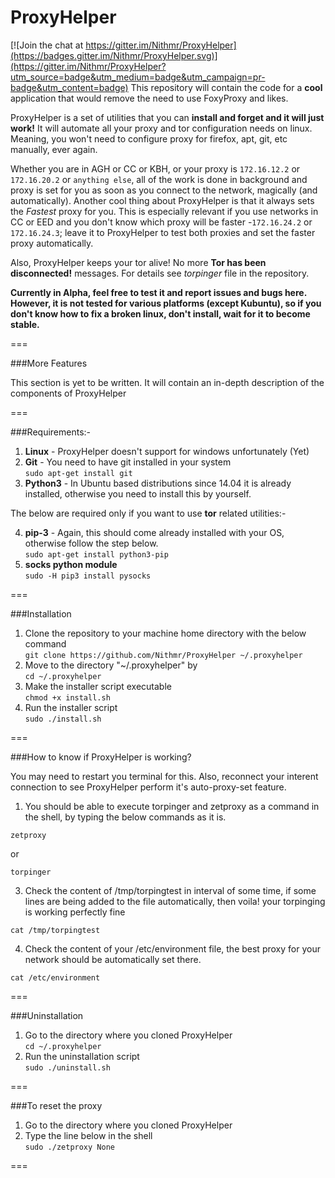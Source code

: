 # ProxyHelper

[![Join the chat at https://gitter.im/Nithmr/ProxyHelper](https://badges.gitter.im/Nithmr/ProxyHelper.svg)](https://gitter.im/Nithmr/ProxyHelper?utm_source=badge&utm_medium=badge&utm_campaign=pr-badge&utm_content=badge)
This repository will contain the code for a **cool** application that would remove the need to use FoxyProxy and likes.

ProxyHelper is a set of utilities that you can **install and forget and it will just work!** It will automate all your proxy and tor configuration needs on linux. Meaning, you won't need to configure proxy for firefox, apt, git, etc manually, ever again.

Whether you are in AGH or CC or KBH, or your proxy is ```172.16.12.2``` or ```172.16.20.2``` or ```anything else```, all of the work is done in background and proxy is set for you as soon as you connect to the network, magically (and automatically).
Another cool thing about ProxyHelper is that it always sets the *Fastest* proxy for you. This is especially relevant if you use networks in CC or EED and you don't know which proxy will be faster -```172.16.24.2``` or ```172.16.24.3```; leave it to ProxyHelper to test both proxies and set the faster proxy automatically.
  
Also, ProxyHelper keeps your tor alive! No more **Tor has been disconnected!** messages. For details see *torpinger* file in the repository.
   
   
**Currently in Alpha, feel free to test it and report issues and bugs here. However, it is not tested for various platforms (except Kubuntu), so if you don't know how to fix a broken linux, don't install, wait for it to become stable.**  
  
===

###More Features
  
This section is yet to be written. It will contain an in-depth description of the components of ProxyHelper  

===

###Requirements:-
  
1. **Linux**  -  ProxyHelper doesn't support for windows unfortunately (Yet)  
2. **Git**  -  You need to have git installed in your system   
```sudo apt-get install git```  
3. **Python3**  -  In Ubuntu based distributions since 14.04 it is already installed, otherwise you need to install this by yourself.   

The below are required only if you want to use **tor** related utilities:-
  
4. **pip-3**  -  Again, this should come already installed with your OS, otherwise follow the step below.  
```sudo apt-get install python3-pip```
5. **socks python module**   
```sudo -H pip3 install pysocks```

===

###Installation  
1. Clone the repository to your machine home directory with the below command   
```git clone https://github.com/Nithmr/ProxyHelper ~/.proxyhelper```
2. Move to the directory "~/.proxyhelper" by   
```cd ~/.proxyhelper```
3. Make the installer script executable  
```chmod +x install.sh```  
4. Run the installer script  
```sudo ./install.sh```
    
===


###How to know if ProxyHelper is working?   

You may need to restart you terminal for this. Also, reconnect your interent connection to see ProxyHelper perform it's auto-proxy-set feature.    
  
1. You should be able to execute torpinger and zetproxy as a command in the shell, by typing the below commands as it is.  
```
zetproxy
```
or     
```
torpinger
```
3. Check the content of /tmp/torpingtest in interval of some time, if some lines are being added to the file automatically, then voila! your torpinging is working perfectly fine    
```
cat /tmp/torpingtest  
```
4. Check the content of your /etc/environment file, the best proxy for your network should be automatically set there.    
```
cat /etc/environment
```

===


###Uninstallation
  
1. Go to the directory where you cloned ProxyHelper  
```cd ~/.proxyhelper```
2. Run the uninstallation script  
```sudo ./uninstall.sh```
   
===

###To reset the proxy  
1. Go to the directory where you cloned ProxyHelper  
2. Type the line below in the shell  
```sudo ./zetproxy None```

===
